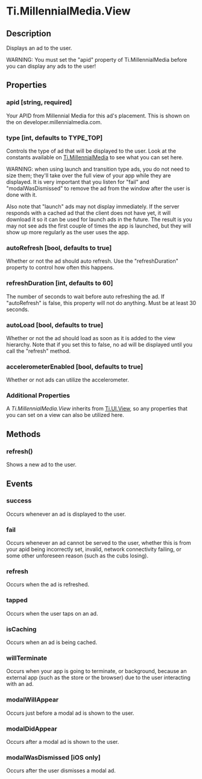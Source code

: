 # Ti.MillennialMedia.View

## Description

Displays an ad to the user.

WARNING: You must set the "apid" property of Ti.MillennialMedia before you can display any ads to the user!

## Properties

### apid [string, required]
Your APID from Millennial Media for this ad's placement. This is shown on the on developer.millennialmedia.com.

### type [int, defaults to TYPE_TOP]
Controls the type of ad that will be displayed to the user. Look at the constants available on [Ti.MillennialMedia][] to
see what you can set here.

WARNING: when using launch and transition type ads, you do not need to size them; they'll take over the full view of your
app while they are displayed. It is very important that you listen for "fail" and "modalWasDismissed" to remove the ad
from the window after the user is done with it.

Also note that "launch" ads may not display immediately. If the server responds with a cached ad that the client does not
have yet, it will download it so it can be used for launch ads in the future. The result is you may not see ads the first
couple of times the app is launched, but they will show up more regularly as the user uses the app.

### autoRefresh [bool, defaults to true]
Whether or not the ad should auto refresh. Use the "refreshDuration" property to control how often this happens.

### refreshDuration [int, defaults to 60]
The number of seconds to wait before auto refreshing the ad. If "autoRefresh" is false, this property will not do
anything. Must be at least 30 seconds.

### autoLoad [bool, defaults to true]
Whether or not the ad should load as soon as it is added to the view hierarchy. Note that if you set this to false, no
ad will be displayed until you call the "refresh" method.

### accelerometerEnabled [bool, defaults to true]
Whether or not ads can utilize the accelerometer.

### Additional Properties
A _Ti.MillennialMedia.View_ inherits from [Ti.UI.View][], so any properties that you can set on a view can also be
utilized here.

## Methods

### refresh()
Shows a new ad to the user.

## Events

### success
Occurs whenever an ad is displayed to the user.

### fail
Occurs whenever an ad cannot be served to the user, whether this is from your apid being incorrectly set, invalid,
network connectivity failing, or some other unforeseen reason (such as the cubs losing).

### refresh
Occurs when the ad is refreshed.

### tapped
Occurs when the user taps on an ad.

### isCaching
Occurs when an ad is being cached.

### willTerminate
Occurs when your app is going to terminate, or background, because an external app (such as the store or the browser)
due to the user interacting with an ad.

### modalWillAppear
Occurs just before a modal ad is shown to the user.

### modalDidAppear
Occurs after a modal ad is shown to the user.

### modalWasDismissed [iOS only]
Occurs after the user dismisses a modal ad.

[Ti.MillennialMedia]: index.html
[Ti.UI.View]: http://developer.appcelerator.com/apidoc/mobile/latest/Titanium.UI.View-object